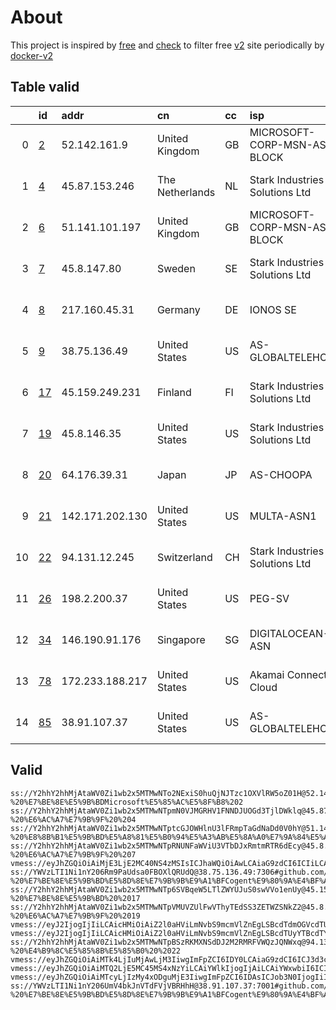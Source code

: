 
# About

This project is inspired by [free](https://github.com/freefq/free) and [check](https://github.com/yeahwu/check) to filter free [v2](https://github.com/v2fly/v2ray-core) site periodically by [docker-v2](https://hub.docker.com/r/v2ray/official)

    

## Table valid
|    | id                   | addr            | cn              | cc   | isp                            | ip                                     | chatgpt          |
|---:|:---------------------|:----------------|:----------------|:-----|:-------------------------------|:---------------------------------------|:-----------------|
|  0 | [2](config/2.json)   | 52.142.161.9    | United Kingdom  | GB   | MICROSOFT-CORP-MSN-AS-BLOCK    | 52.142.161.9                           | Yes (Region: GB) |
|  1 | [4](config/4.json)   | 45.87.153.246   | The Netherlands | NL   | Stark Industries Solutions Ltd | 45.87.153.246                          | Yes (Region: NL) |
|  2 | [6](config/6.json)   | 51.141.101.197  | United Kingdom  | GB   | MICROSOFT-CORP-MSN-AS-BLOCK    | 51.141.101.197                         | Yes (Region: GB) |
|  3 | [7](config/7.json)   | 45.8.147.80     | Sweden          | SE   | Stark Industries Solutions Ltd | 45.8.147.80                            | Yes (Region: SE) |
|  4 | [8](config/8.json)   | 217.160.45.31   | Germany         | DE   | IONOS SE                       | 217.160.45.31                          | Yes (Region: DE) |
|  5 | [9](config/9.json)   | 38.75.136.49    | United States   | US   | AS-GLOBALTELEHOST              | 38.75.136.49                           | Yes (Region: US) |
|  6 | [17](config/17.json) | 45.159.249.231  | Finland         | FI   | Stark Industries Solutions Ltd | 45.159.249.231                         | Yes (Region: FI) |
|  7 | [19](config/19.json) | 45.8.146.35     | United States   | US   | Stark Industries Solutions Ltd | 45.8.146.35                            | Yes (Region: US) |
|  8 | [20](config/20.json) | 64.176.39.31    | Japan           | JP   | AS-CHOOPA                      | 2401:c080:3800:3dba:5400:4ff:feaa:9fd7 | Yes (Region: JP) |
|  9 | [21](config/21.json) | 142.171.202.130 | United States   | US   | MULTA-ASN1                     | 2607:f130:109:0:d6ae:52ff:febb:b11b    | Yes (Region: US) |
| 10 | [22](config/22.json) | 94.131.12.245   | Switzerland     | CH   | Stark Industries Solutions Ltd | 94.131.12.245                          | Yes (Region: CH) |
| 11 | [26](config/26.json) | 198.2.200.37    | United States   | US   | PEG-SV                         | 142.4.98.185                           | Yes (Region: US) |
| 12 | [34](config/34.json) | 146.190.91.176  | Singapore       | SG   | DIGITALOCEAN-ASN               | 146.190.91.176                         | Yes (Region: SG) |
| 13 | [78](config/78.json) | 172.233.188.217 | United States   | US   | Akamai Connected Cloud         | 2a01:7e04::f03c:94ff:fe28:322a         | Yes (Region: US) |
| 14 | [85](config/85.json) | 38.91.107.37    | United States   | US   | AS-GLOBALTELEHOST              | 38.91.107.37                           | Yes (Region: US) |

## Valid
```
ss://Y2hhY2hhMjAtaWV0Zi1wb2x5MTMwNTo2NExiS0huQjNJTzc1OXVlRW5oZ01H@52.142.161.9:34424#github.com/freefq%20-%20%E7%BE%8E%E5%9B%BDMicrosoft%E5%85%AC%E5%8F%B8%202
ss://Y2hhY2hhMjAtaWV0Zi1wb2x5MTMwNTpmN0VJMGRHV1FNNDJUOGd3TjlDWklq@45.87.153.246:6199#github.com/freefq%20-%20%E6%AC%A7%E7%9B%9F%20%204
ss://Y2hhY2hhMjAtaWV0Zi1wb2x5MTMwNTptcGJOWHlnU3lFRmpTaGdNaDd0V0hY@51.141.101.197:65167#github.com/freefq%20-%20%E8%8B%B1%E5%9B%BD%E5%A8%81%E5%B0%94%E5%A3%AB%E5%8A%A0%E7%9A%84%E5%A4%ABMicrosoft%E5%85%AC%E5%8F%B8%206
ss://Y2hhY2hhMjAtaWV0Zi1wb2x5MTMwNTpRNUNFaWViU3VTbDJxRmtmRTR6dEcy@45.8.147.80:5741#github.com/freefq%20-%20%E6%AC%A7%E7%9B%9F%20%207
vmess://eyJhZGQiOiAiMjE3LjE2MC40NS4zMSIsICJhaWQiOiAwLCAiaG9zdCI6ICIiLCAiaWQiOiAiNGUxODY2NzgtZmNjYS00MzI1LWU0YmMtYjI5MTZiZGY2NzA4IiwgIm5ldCI6ICJ3cyIsICJwYXRoIjogIi8iLCAicG9ydCI6IDg4ODAsICJwcyI6ICJnaXRodWIuY29tL2ZyZWVmcSAtIFx1NWZiN1x1NTZmZE9uZUFuZE9uZVx1NTE2Y1x1NTNmOCA4IiwgInRscyI6ICIiLCAidHlwZSI6ICJhdXRvIiwgInNlY3VyaXR5IjogImF1dG8iLCAic2tpcC1jZXJ0LXZlcmlmeSI6IHRydWUsICJzbmkiOiAiIn0=
ss://YWVzLTI1Ni1nY206Rm9PaUdsa0FBOXlQRUdQ@38.75.136.49:7306#github.com/freefq%20-%20%E7%BE%8E%E5%9B%BD%E5%8D%8E%E7%9B%9B%E9%A1%BFCogent%E9%80%9A%E4%BF%A1%E5%85%AC%E5%8F%B8%209
ss://Y2hhY2hhMjAtaWV0Zi1wb2x5MTMwNTp6SVBqeW5LTlZWYUJuS0swVVo1enUy@45.159.249.231:38584#github.com/freefq%20-%20%E7%BE%8E%E5%9B%BD%20%2017
ss://Y2hhY2hhMjAtaWV0Zi1wb2x5MTMwNTpVMUVZUlFwVThyTEdSS3ZETWZSNkZ2@45.8.146.35:47413#github.com/freefq%20-%20%E6%AC%A7%E7%9B%9F%20%2019
vmess://eyJ2IjogIjIiLCAicHMiOiAiZ2l0aHViLmNvbS9mcmVlZnEgLSBcdTdmOGVcdTU2ZmRcdTUyYTBcdTUyMjlcdTc5OGZcdTVjM2NcdTRlOWEgMjAiLCAiYWRkIjogIjY0LjE3Ni4zOS4zMSIsICJwb3J0IjogIjU2MjYyIiwgImlkIjogIjU5MGYyNzQ0LWU5ZDEtNGYyYy1hMzg0LWQzNWI3MzZiY2E0MSIsICJhaWQiOiAiMCIsICJzY3kiOiAiYXV0byIsICJuZXQiOiAidGNwIiwgInR5cGUiOiAibm9uZSIsICJob3N0IjogIiIsICJwYXRoIjogIiIsICJ0bHMiOiAiIiwgInNuaSI6ICIiLCAiYWxwbiI6ICIifQ==
vmess://eyJ2IjogIjIiLCAicHMiOiAiZ2l0aHViLmNvbS9mcmVlZnEgLSBcdTUyYTBcdTYyZmZcdTU5MjcgIDIxIiwgImFkZCI6ICIxNDIuMTcxLjIwMi4xMzAiLCAicG9ydCI6IDQ0MywgImlkIjogIjQxODA0OGFmLWEyOTMtNGI5OS05YjBjLTk4Y2EzNTgwZGQyNCIsICJhaWQiOiA2NCwgInNjeSI6ICJhdXRvIiwgIm5ldCI6ICJ3cyIsICJob3N0IjogInd3dy44Nzk4MTUzMi54eXoiLCAicGF0aCI6ICIvcGF0aC8xNzAyNjUwOTkyNDkxIiwgInRscyI6ICJ0bHMifQ==
ss://Y2hhY2hhMjAtaWV0Zi1wb2x5MTMwNTpBSzRKMXNSdDJ2M2RMRFVWQzJQNWxq@94.131.12.245:37726#github.com/freefq%20-%20%E4%B9%8C%E5%85%8B%E5%85%B0%20%2022
vmess://eyJhZGQiOiAiMTk4LjIuMjAwLjM3IiwgImFpZCI6IDY0LCAiaG9zdCI6ICJ3d3cuNjE3MDgyNDAueHl6IiwgImlkIjogIjQxODA0OGFmLWEyOTMtNGI5OS05YjBjLTk4Y2EzNTgwZGQyNCIsICJuZXQiOiAid3MiLCAicGF0aCI6ICIvcGF0aC8xNzAyMjE1MjIzMzIwIiwgInBvcnQiOiAzMDAwMCwgInBzIjogImdpdGh1Yi5jb20vZnJlZWZxIC0gXHU3ZjhlXHU1NmZkXHU1MmEwXHU1MjI5XHU3OThmXHU1YzNjXHU0ZTlhXHU1ZGRlXHU2ZDFiXHU2NzQ5XHU3N2Y2UGV0YUV4cHJlc3MgMjYiLCAidGxzIjogInRscyIsICJ0eXBlIjogImF1dG8iLCAic2VjdXJpdHkiOiAiYXV0byIsICJza2lwLWNlcnQtdmVyaWZ5IjogdHJ1ZSwgInNuaSI6ICIifQ==
vmess://eyJhZGQiOiAiMTQ2LjE5MC45MS4xNzYiLCAiYWlkIjogIjAiLCAiYWxwbiI6ICIiLCAiZnAiOiAiIiwgImhvc3QiOiAid2ViLndoYXRzYXBwLm5ldCIsICJpZCI6ICJlMDUyOTM2Ny0xZWY1LTQyNjUtOTEyNi0zZDQ0NzRhN2NiNzQiLCAibmV0IjogIndzIiwgInBhdGgiOiAiLyIsICJwb3J0IjogIjE3MzMyIiwgInBzIjogImdpdGh1Yi5jb20vZnJlZWZxIC0gXHU3ZjhlXHU1NmZkICAzNCIsICJzY3kiOiAiYXV0byIsICJzbmkiOiAiIiwgInRscyI6ICIiLCAidHlwZSI6ICIiLCAidiI6ICIyIn0=
vmess://eyJhZGQiOiAiMTcyLjIzMy4xODguMjE3IiwgImFpZCI6IDAsICJob3N0IjogIiIsICJpZCI6ICI2MTBmN2I3Ni1hNGUyLTRiNWEtYzQ1OC05NmU2OWNiZmZiNWUiLCAibmV0IjogInRjcCIsICJwYXRoIjogIiIsICJwb3J0IjogNTU1NzksICJwcyI6ICJnaXRodWIuY29tL2ZyZWVmcSAtIFx1N2Y4ZVx1NTZmZEFrYW1haVx1NzlkMVx1NjI4MFx1NTE2Y1x1NTNmOENETlx1N2Y1MVx1N2VkY1x1ODI4Mlx1NzBiOSA3OCIsICJ0bHMiOiAiIiwgInR5cGUiOiAiYXV0byIsICJzZWN1cml0eSI6ICJhdXRvIiwgInNraXAtY2VydC12ZXJpZnkiOiB0cnVlLCAic25pIjogIiJ9
ss://YWVzLTI1Ni1nY206UmV4bkJnVTdFVjVBRHhH@38.91.107.37:7001#github.com/freefq%20-%20%E7%BE%8E%E5%9B%BD%E5%8D%8E%E7%9B%9B%E9%A1%BFCogent%E9%80%9A%E4%BF%A1%E5%85%AC%E5%8F%B8%2085
```

